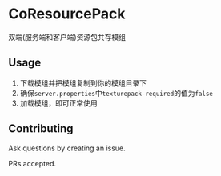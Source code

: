 # CoResourcePack

双端(服务端和客户端)资源包共存模组

## Usage

1. 下载模组并把模组复制到你的模组目录下
2. 确保`server.properties`中`texturepack-required`的值为`false`
3. 加载模组，即可正常使用

## Contributing

Ask questions by creating an issue.

PRs accepted.

